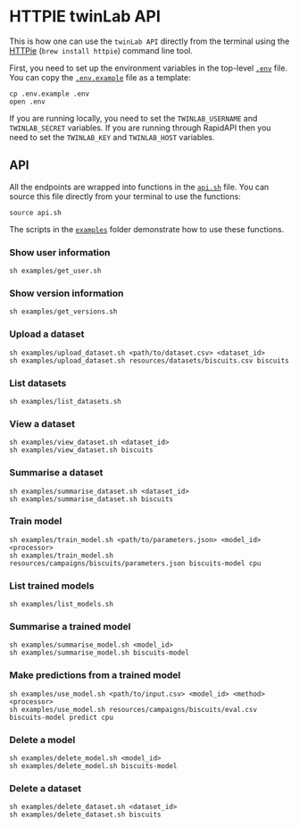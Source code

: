# HTTPIE twinLab API

This is how one can use the `twinLab API` directly from the terminal using the [HTTPie](https://httpie.io/) (`brew install httpie`) command line tool.

First, you need to set up the environment variables in the top-level [`.env`](.env) file.
You can copy the [`.env.example`](.env.example) file as a template:

```shell
cp .env.example .env
open .env
```

If you are running locally, you need to set the `TWINLAB_USERNAME` and `TWINLAB_SECRET` variables.
If you are running through RapidAPI then you need to set the `TWINLAB_KEY` and `TWINLAB_HOST` variables.

## API

All the endpoints are wrapped into functions in the [`api.sh`](./api.sh) file.
You can source this file directly from your terminal to use the functions:

```shell
source api.sh
```

The scripts in the [`examples`](./examples) folder demonstrate how to use these functions.

### Show user information
```shell
sh examples/get_user.sh
```

### Show version information
```shell
sh examples/get_versions.sh
```

### Upload a dataset
```shell
sh examples/upload_dataset.sh <path/to/dataset.csv> <dataset_id>
sh examples/upload_dataset.sh resources/datasets/biscuits.csv biscuits
```

### List datasets
```shell
sh examples/list_datasets.sh
```

### View a dataset
```shell
sh examples/view_dataset.sh <dataset_id>
sh examples/view_dataset.sh biscuits
```

### Summarise a dataset
```shell
sh examples/summarise_dataset.sh <dataset_id>
sh examples/summarise_dataset.sh biscuits
```

### Train model
```shell
sh examples/train_model.sh <path/to/parameters.json> <model_id> <processor>
sh examples/train_model.sh resources/campaigns/biscuits/parameters.json biscuits-model cpu
```

### List trained models
```shell
sh examples/list_models.sh
```

### Summarise a trained model
```shell
sh examples/summarise_model.sh <model_id>
sh examples/summarise_model.sh biscuits-model
```

### Make predictions from a trained model
```shell
sh examples/use_model.sh <path/to/input.csv> <model_id> <method> <processor>
sh examples/use_model.sh resources/campaigns/biscuits/eval.csv biscuits-model predict cpu
```

### Delete a model
```shell
sh examples/delete_model.sh <model_id>
sh examples/delete_model.sh biscuits-model
```

### Delete a dataset
```shell
sh examples/delete_dataset.sh <dataset_id>
sh examples/delete_dataset.sh biscuits
```
